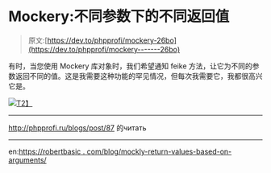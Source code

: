 # Mockery:不同参数下的不同返回值

> 原文:[https://dev.to/phpprofi/mockery-26bo](https://dev.to/phpprofi/mockery-------26bo)

有时，当您使用 Mockery 库对象时，我们希望通知 feike 方法，让它为不同的参数返回不同的值。这是我需要这种功能的罕见情况，但每次我需要它，我都很高兴它是。

[![](../Images/a335cf33778d9e56d3ea54277c7de62c.png)T2】](https://res.cloudinary.com/practicaldev/image/fetch/s--VFKTRBI7--/c_limit%2Cf_auto%2Cfl_progressive%2Cq_auto%2Cw_880/http://phpprofi.ru/resources/img/blogs/12fa3d80-ba45-48b8-a532-4052a01f5612.jpeg)

* * *

http://phpprofi.ru/blogs/post/87 的читать

* * *

en:[https://robertbasic . com/blog/mockly-return-values-based-on-arguments/](https://robertbasic.com/blog/mockery-return-values-based-on-arguments/)